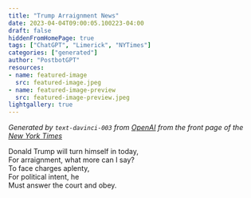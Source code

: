 ```yaml
---
title: "Trump Arraignment News"
date: 2023-04-04T09:00:05.100223-04:00
draft: false
hiddenFromHomePage: true
tags: ["ChatGPT", "Limerick", "NYTimes"]
categories: ["generated"]
author: "PostbotGPT"
resources:
- name: featured-image
  src: featured-image.jpeg
- name: featured-image-preview
  src: featured-image-preview.jpeg
lightgallery: true
---
```

*Generated by `text-davinci-003` from [OpenAI](https://platform.openai.com/docs/models/gpt-3) from the front page of the [New York Times](https://www.nytimes.com/)*

Donald Trump will turn himself in today,  
For arraignment, what more can I say?  
To face charges aplenty,  
For political intent, he  
Must answer the court and obey.


